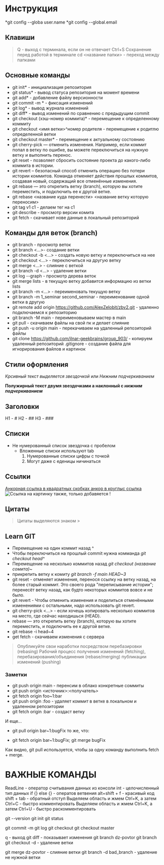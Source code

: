 # Инструкция

*git config --globa user.name
*git config --global.email

## Клавиши

> Q - выход с терминала, если он не отвечает
> Ctrl+S Сохранение перед работой в терминале
> cd <название папки> - переход между папками

## Основные команды

- git init\* - инициализация репозитория
- git status\* - вывод статуса репозитория на момент времени
- git add\* - добавление файлу версионности
- git commit -m <message>\* - фиксация изменений
- git log\* - вывод журнала изменений
- git diff\* - вывод изменений по сравнению с предыдущим commit
- git checkout (хэш-номер коммита)\* - перемещение к определенному коммиту
- git checkout <имя ветки>^номер родителя - перемещение к родитлю определенной ветки
- git checkout master\* - перемещение к актуальному состоянию
- git cherry-pick — отменить изменения. Например, если коммит попал в ветку по ошибке, вы можете переключиться на нужную ветку и выполнить перенос.
- git reset - позволяет сбросить состояние проекта до какого-либо коммита в истории.
- git revert – безопасный способ отменить операцию без потери истории коммитов. Команда отменяет действия прошлых коммитов, создавая новый, содержащий все отменённые изменения.
- git rebase — это открепить ветку (branch), которую вы хотите переместить, и подключить ее к другой ветке.
- git rebase <название куда перенести> <название ветку которую переносим>
- git tag v1 c1 - делаем тег на с1
- git describe <ref> - просмотр версии комита
- git fetch - скачивает нове данные в локальный репозиторий

## Команды для веток (branch)

- git branch - просмотр веток
- git branch <...>- создание ветки
- git checkout -b <...> - создать новую ветку и переключиться на нее
- git checkout <...> - переключиться на другую ветку
- git merge <...> - слияние с веткой
- git branch -d <...> - удаление ветки
- git log --graph - просмотр дерева веток
- git merge lists - в текущую ветку добавится информацию из ветки lists
- git branch -m <...> - переименовать текущую ветку
- git branch -m 1_seminar second_seminar - переименование одной ветки в другую
- git remote add origin https://github.com/AlexZelobit/zbv2.git - удаленно подключаемся к репозиторию
- git branch -M main - переименовываем мастер в main
- git pull - скачиваем файлы на свой пк и делает слияние
- git push -u origin main - перекачиваем на удаленный репозиторий файлы
- git clone https://github.com/ilnar-geekbrains/group_903/ - копируем удаленный репозиторий
  .gitignore - создание файла для игнорирования файлов и картинок

## Стили оформления

_Крсивный текст выделяется звездочкой_ или _Нижним подчеркиванием_

**Полужирный текст двумя звездочками а наклонный с _нижним подчеркиванием_**

## Заголовки

H1 - #
H2 - ##
H3 - ###

## Списки

- Не нумерованный список звездочка с пробелом
  - Вложенные списки используют tab
    1. Нумерованные списки цифры с точкой
    1. Могут даже с еденицы ничинаться

## Ссылки

[Анкорная ссылка в квадратных скобках анкор в круглыс ссылка](https://gb.ru/)
![Ссылка на картинку также, только добавяется !](https://git-scm.com/images/logo@2x.png)

## Цитаты

> Цитаты выделяются знаком >

## Learn GIT

- Перемещение на один коммит назад ^
- Чтобы переключиться на прошлый commit нужна комманда _git checkout head^_
- Перемещение на несколько коммитов назад _git checkout (название сомита)~<num>_
- прикрепить ветку к комиту _git branch -f main HEAD~3_
- git reset - отменяет изменения, перенося ссылку на ветку назад, на более старый коммит. Это своего рода "переписывание истории"; перенесёт ветку назад, как будто некоторых коммитов вовсе и не было.
- git revert - Чтобы отменить изменения и поделиться отменёнными изменениями с остальными, надо использовать git revert.
- git cherry-pick <Commit1> <Commit2> <...> - если хочешь копировать несколько коммитов на место, где сейчас находишься (HEAD).
- rebase — это открепить ветку (branch), которую вы хотите переместить, и подключить ее к другой ветке.
- git rebase -i head~4
- get fetch - скачиваем изменения с сервера

> Опубликуйте свои наработки посредством перебазировки (rebasing)
> Рабочий процесс получения изменений (fetching),
> перебазирования/объединения (rebase/merging)
> публикации изменений (pushing)

### Заметки

- git push origin main - перенсим в облако конкретные соммиты
- git push origin <источник>:<получатель>
- git fetch origin foo~1:bar
- git push origin :foo - удаляет коммит в ветке в локальном и удаленном репозитории
- git fetch origin :bar - создаст ветку

И еще...

- git pull origin bar~1:bugFix то же, что:

- git fetch origin bar~1:bugFix; git merge bugFix

Как видно, git pull используется, чтобы за одну команду выполнить fetch + merge.

# ВАЖНЫЕ КОМАНДЫ

ReadLine - оператор считывания данных из консоли
int - целочисленный тип данных
if {} else {} - оператов ветвения
alt+shift + f - красивый код
shift + tab - обратный отступ
Выделяем область и жмем Ctrl+K, а затем Ctrl+C - быстро комментировать
Выделяем область и жмем Ctrl+K, а затем Ctrl+U - быстро раскомментировать

git --version
git init
git status

git commit -m
git log
git checkout
git checkout master

q - выход
git diff - показывает изменения
git branch dz-povtor
git branch
git checkout -d - удаление ветки

git merge dz-povtor - слияние ветки
git branch -d bad_branch - удаление не нужной ветки
